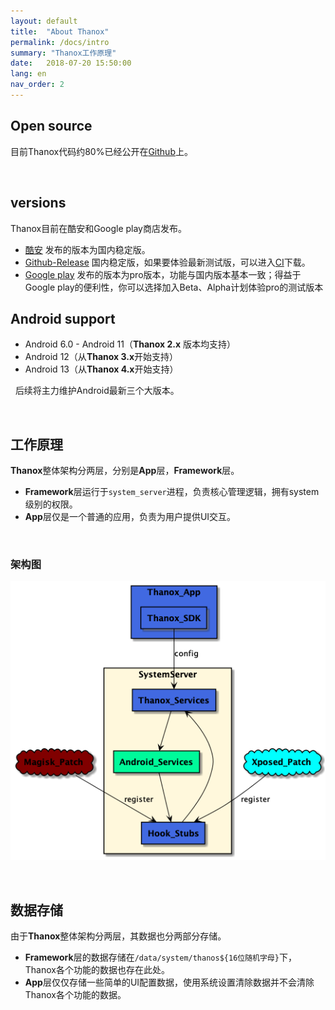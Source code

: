 ```yaml
---
layout: default
title:  "About Thanox"
permalink: /docs/intro
summary: "Thanox工作原理"
date:   2018-07-20 15:50:00
lang: en
nav_order: 2
---
```


<!-- more -->



## Open source

目前Thanox代码约80%已经公开在[Github](https://github.com/Tornaco/Thanox/tree/master/android)上。

&nbsp;

## versions

Thanox目前在酷安和Google play商店发布。

* [酷安](https://www.coolapk.com/) 发布的版本为国内稳定版。
* [Github-Release](https://github.com/Tornaco/Thanox/releases) 国内稳定版，如果要体验最新测试版，可以进入[CI](国内稳定版)下载。
* [Google play](https://play.google.com/store/apps/details?id=github.tornaco.android.thanos.pro&hl=en&gl=US) 发布的版本为pro版本，功能与国内版本基本一致；得益于Google play的便利性，你可以选择加入Beta、Alpha计划体验pro的测试版本



## Android support

* Android 6.0 - Android 11（**Thanox 2.x** 版本均支持）
* Android 12（从**Thanox 3.x**开始支持）
* Android 13（从**Thanox 4.x**开始支持）

&nbsp;
后续将主力维护Android最新三个大版本。

&nbsp;

## 工作原理

**Thanox**整体架构分两层，分别是**App**层，**Framework**层。

* **Framework**层运行于`system_server`进程，负责核心管理逻辑，拥有system级别的权限。
* **App**层仅是一个普通的应用，负责为用户提供UI交互。

&nbsp;

### 架构图



![thanox-arch](../../assets/images/thanox-arch.png)



&nbsp;

## 数据存储

由于**Thanox**整体架构分两层，其数据也分两部分存储。

* **Framework**层的数据存储在`/data/system/thanos${16位随机字母}`下，Thanox各个功能的数据也存在此处。
* **App**层仅仅存储一些简单的UI配置数据，使用系统设置清除数据并不会清除Thanox各个功能的数据。

